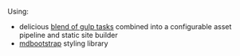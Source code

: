 Using:

* delicious [blend of gulp tasks](https://github.com/vigetlabs/blendid) combined into a configurable asset pipeline and static site builder
* [mdbootstrap](https://mdbootstrap.com) styling library
